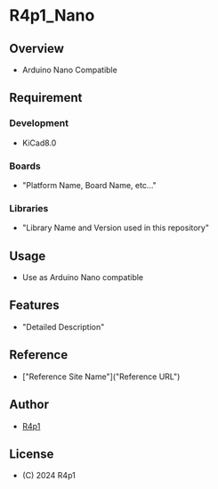 # R4p1_Nano

## Overview
- Arduino Nano Compatible
## Requirement
### Development
- KiCad8.0
### Boards
- "Platform Name, Board Name, etc..."
### Libraries
- "Library Name and Version used in this repository"

## Usage
- Use as Arduino Nano compatible

## Features
- "Detailed Description"

## Reference
- ["Reference Site Name"]("Reference URL")

## Author
- [R4p1](https://github.com/R4p1)

## License
- (C) 2024 R4p1
